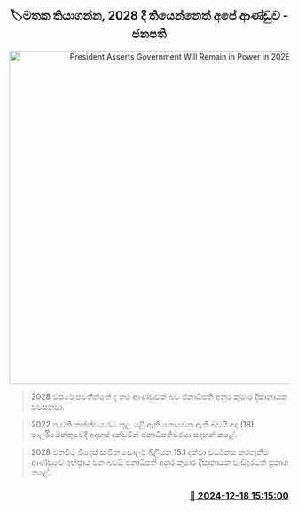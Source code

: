 <p align='center'><b><h2 align='center' title='President Asserts Government Will Remain in Power in 2028'>🏷මතක තියාගන්න, 2028 දී තියෙන්නෙත් අපේ ආණ්ඩුව - ජනපති</h2></b></p>
<p align='center'><img src='https://helakuru.sgp1.cdn.digitaloceanspaces.com/esana/images/lib/anura-president-parliment-today-tt.jpg' width='600' alt='President Asserts Government Will Remain in Power in 2028'></p>

> 2028 වසරේ පවතින්නේ ද තම ආණ්ඩුවක් බව ජනාධිපති අනුර කුමාර දිසානායක පවසනවා.

> 2022 පැවති තත්ත්වය රට තුළ යළි ඇති නොවෙනු ඇති බවයි අද (18) පාර්ලිමේන්තුවේදී අදහස් දක්වමින් ජනාධිපතිවරයා සඳහන් කළේ.

> 2028 වනවිට විදෙස් සංචිත ඩොලර් බිලියන 15.1 දක්වා වර්ධනය කරගැනීම ආණ්ඩුවේ අභිප්‍රාය වන බවයි ජනාධිපති අනුර කුමාර දිසානායක වැඩිදුරටත් ප්‍රකාශ කළේ.



<h3 align='right'><a href='https://www.helakuru.lk/esana/p/105989/'>📅 2024-12-18 15:15:00</a></h3>
